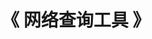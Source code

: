 ---
title: "《 网络查询工具 》"
menu:
  main:
    identifier: "net-tools"
    parent: "linux-net"
    name: "《 网络查询工具 》"
    weight: 1
---